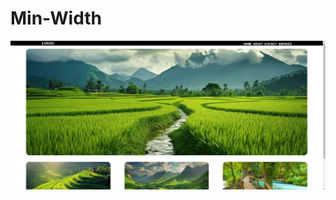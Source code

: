 # Min-Width


<a href="https://github.com/Uniquesoul14/Min-Width/tree/main/minwidth/minwidth"><img src="a.png"></a>
